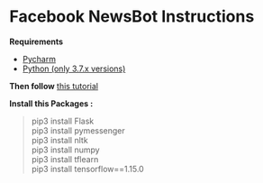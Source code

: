 # Facebook NewsBot Instructions<br>

<b>Requirements</b> <br>
- [Pycharm](www.jetbrains.com/pycharm/download/) <br>
- [Python (only 3.7.x versions)](https://www.python.org/downloads/) <br>

<b>Then follow</b> [this tutorial](https://www.twilio.com/blog/2017/12/facebook-messenger-bot-python.html) <br>

<b>Install this Packages : </b>
> pip3 install Flask  <br>
> pip3 install pymessenger  <br>
> pip3 install nltk <br>
> pip3 install numpy  <br>
> pip3 install tflearn  <br>
> pip3 install tensorflow==1.15.0 <br>
